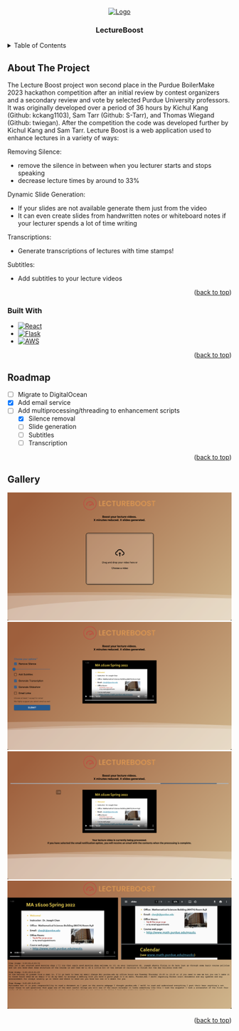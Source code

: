 <!-- PROJECT LOGO -->
<br />
<div align="center">
  <a href="https://github.com/kckang1103/LectureBoost">
    <img id=readme-top src="https://github.com/kckang1103/LectureBoost/blob/main/frontend/my-app/src/assets/logo.png" alt="Logo">
  </a>

<h3 align="center">LectureBoost</h3>
</div>

<!-- TABLE OF CONTENTS -->
<details>
  <summary>Table of Contents</summary>
  <ol>
    <li>
      <a href="#about-the-project">About The Project</a>
      <ul>
        <li><a href="#built-with">Built With</a></li>
      </ul>
    </li>
    <li><a href="#roadmap">Roadmap</a></li>
  </ol>
</details>



<!-- ABOUT THE PROJECT -->
## About The Project

The Lecture Boost project won second place in the Purdue BoilerMake 2023 hackathon competition after an initial review by contest organizers and a secondary review and vote by selected Purdue University professors. It was originally developed over a period of 36 hours by Kichul Kang (Github: kckang1103), Sam Tarr (Github: S-Tarr), and Thomas Wiegand (Github: twiegan). After the competition the code was developed further by Kichul Kang and Sam Tarr. Lecture Boost is a web application used to enhance lectures in a variety of ways:

Removing Silence:
- remove the silence in between when you lecturer starts and stops speaking
- decrease lecture times by around to 33%

Dynamic Slide Generation:
- If your slides are not available generate them just from the video
- It can even create slides from handwritten notes or whiteboard notes if your lecturer spends a lot of time writing

Transcriptions:
- Generate transcriptions of lectures with time stamps!

Subtitles:
- Add subtitles to your lecture videos

<p align="right">(<a href="#readme-top">back to top</a>)</p>



### Built With

* [![React][React.js]][React-url]
* [![Flask][Flask]][Flask-url]
* [![AWS][AWS]][AWS-url]
<p align="right">(<a href="#readme-top">back to top</a>)</p>

<!-- ROADMAP -->
## Roadmap

- [ ] Migrate to DigitalOcean
- [x] Add email service
- [ ] Add multiprocessing/threading to enhancement scripts
    - [x] Silence removal
    - [ ] Slide generation
    - [ ] Subtitles
    - [ ] Transcription

<p align="right">(<a href="#readme-top">back to top</a>)</p>

## Gallery
<img src="demo_screenshots/1.png" />
<img src="demo_screenshots/2.png" />
<img src="demo_screenshots/3.png" />
<img src="demo_screenshots/4.png" />

<p align="right">(<a href="#readme-top">back to top</a>)</p>



<!-- MARKDOWN LINKS & IMAGES -->
<!-- https://www.markdownguide.org/basic-syntax/#reference-style-links -->
[contributors-shield]: https://img.shields.io/github/contributors/github_username/repo_name.svg?style=for-the-badge
[contributors-url]: https://github.com/github_username/repo_name/graphs/contributors
[forks-shield]: https://img.shields.io/github/forks/github_username/repo_name.svg?style=for-the-badge
[forks-url]: https://github.com/github_username/repo_name/network/members
[stars-shield]: https://img.shields.io/github/stars/github_username/repo_name.svg?style=for-the-badge
[stars-url]: https://github.com/github_username/repo_name/stargazers
[issues-shield]: https://img.shields.io/github/issues/github_username/repo_name.svg?style=for-the-badge
[issues-url]: https://github.com/github_username/repo_name/issues
[license-shield]: https://img.shields.io/github/license/github_username/repo_name.svg?style=for-the-badge
[license-url]: https://github.com/github_username/repo_name/blob/master/LICENSE.txt
[linkedin-shield]: https://img.shields.io/badge/-LinkedIn-black.svg?style=for-the-badge&logo=linkedin&colorB=555
[linkedin-url]: https://linkedin.com/in/linkedin_username
[product-screenshot]: images/screenshot.png
[React.js]: https://img.shields.io/badge/React-20232A?style=for-the-badge&logo=react&logoColor=61DAFB
[React-url]: https://reactjs.org/
[Flask]: https://img.shields.io/badge/Flask-000000?style=for-the-badge&logo=flask&logoColor=white
[Flask-url]: https://flask.palletsprojects.com/en/2.2.x/
[AWS]: https://img.shields.io/badge/Amazon_AWS-232F3E?style=for-the-badge&logo=amazon-aws&logoColor=white
[AWS-url]: https://aws.amazon.com/
